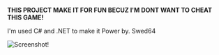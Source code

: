 **THIS PROJECT MAKE IT FOR FUN BECUZ I'M DONT WANT TO CHEAT THIS GAME!**

I'm used C# and .NET to make it
Power by. Swed64

![Screenshot!]((https://img5.pic.in.th/file/secure-sv1/Screenshot-2024-05-14-112037.png))
